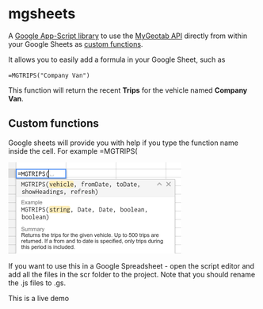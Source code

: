 # mgsheets
A [Google App-Script library](https://developers.google.com/apps-script/) to use the [MyGeotab API](https://my.geotab.com/sdk) directly from within your Google Sheets as [custom functions](https://developers.google.com/apps-script/guides/sheets/functions).

It allows you to easily add a formula in your Google Sheet, such as

`=MGTRIPS("Company Van")`

This function will return the recent **Trips** for the vehicle named **Company Van**.

## Custom functions
Google sheets will provide you with help if you type the function name inside the cell. 
For example =MGTRIPS(
 
![](images/function-help.png)

If you want to use this in a Google Spreadsheet - open the script editor and add all the files in the scr folder to the project. Note that you should rename the .js files to .gs. 

This is a live demo

